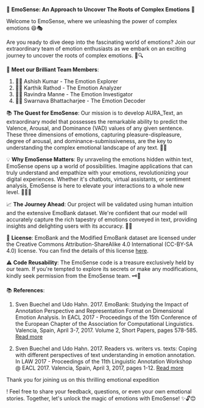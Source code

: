 🌟 **EmoSense: An Approach to Uncover The Roots of Complex Emotions** 🌟 

Welcome to EmoSense, where we unleashing the power of complex emotions 😄🎭

Are you ready to dive deep into the fascinating world of emotions? Join our extraordinary team of emotion enthusiasts as we embark on an exciting journey to uncover the roots of complex emotions. 🚀🔍

👥 **Meet our Brilliant Team Members**:
1. 🧑‍🔬 Ashish Kumar - The Emotion Explorer
2. 🧑‍💻 Karthik Rathod - The Emotion Analyzer
3. 🧑‍🔬 Ravindra Manne - The Emotion Investigator
4. 🧑‍💻 Swarnava Bhattacharjee - The Emotion Decoder

📚 **The Quest for EmoSense**:
Our mission is to develop AURA_Text, an extraordinary model that possesses the remarkable ability to predict the Valence, Arousal, and Dominance (VAD) values of any given sentence. These three dimensions of emotions, capturing pleasure-displeasure, degree of arousal, and dominance-submissiveness, are the key to understanding the complex emotional landscape of any text. 🌈✨

💡 **Why EmoSense Matters**:
By unraveling the emotions hidden within text, EmoSense opens up a world of possibilities. Imagine applications that can truly understand and empathize with your emotions, revolutionizing your digital experiences. Whether it's chatbots, virtual assistants, or sentiment analysis, EmoSense is here to elevate your interactions to a whole new level. 📱💬🤖

📈 **The Journey Ahead**:
Our project will be validated using human intuition and the extensive EmoBank dataset. We're confident that our model will accurately capture the rich tapestry of emotions conveyed in text, providing insights and delighting users with its accuracy. 🎯✅

🪪 **License**:
EmoBank and the Modified EmoBank dataset are licensed under the Creative Commons Attribution-ShareAlike 4.0 International (CC-BY-SA 4.0) license. You can find the details of this license [here](https://creativecommons.org/licenses/by-sa/4.0/).

⚠️ **Code Reusability**:
The EmoSense code is a treasure exclusively held by our team. If you're tempted to explore its secrets or make any modifications, kindly seek permission from the EmoSense team. 🗝️🔐

📚 **References**:
1. Sven Buechel and Udo Hahn. 2017. EmoBank: Studying the Impact of Annotation Perspective and Representation Format on Dimensional Emotion Analysis. In EACL 2017 - Proceedings of the 15th Conference of the European Chapter of the Association for Computational Linguistics. Valencia, Spain, April 3-7, 2017. Volume 2, Short Papers, pages 578-585. [Read more](http://aclweb.org/anthology/E17-2092)

2. Sven Buechel and Udo Hahn. 2017. Readers vs. writers vs. texts: Coping with different perspectives of text understanding in emotion annotation. In LAW 2017 - Proceedings of the 11th Linguistic Annotation Workshop @ EACL 2017. Valencia, Spain, April 3, 2017, pages 1-12. [Read more](https://sigann.github.io/LAW-XI-2017/papers/LAW01.pdf)

Thank you for joining us on this thrilling emotional expedition

! Feel free to share your feedback, questions, or even your own emotional stories. Together, let's unlock the magic of emotions with EmoSense! ✨🔓😊
